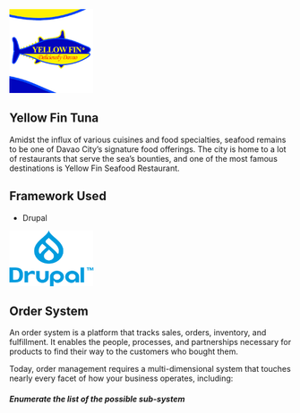 <img src="download.png" width="150" height="150" >

## Yellow Fin Tuna
Amidst the influx of various cuisines and food specialties, seafood remains to be one of Davao City’s signature food offerings. The city is home to a lot of restaurants that serve the sea’s bounties, and one of the most famous destinations is Yellow Fin Seafood Restaurant.



## Framework Used

* Drupal

<img src="Wordmark2_blue_RGB(1).png" width="150" height="100" >

## Order System
An order system is a platform that tracks sales, orders, inventory, and fulfillment. It enables the people, processes, and partnerships necessary for products to find their way to the customers who bought them.

Today, order management requires a multi-dimensional system that touches nearly every facet of how your business operates, including:

##### Enumerate the list of the possible sub-system

